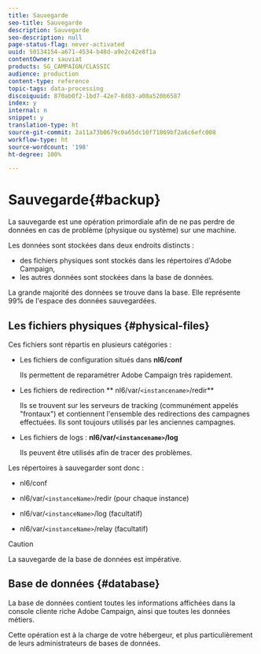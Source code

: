 ```yaml
---
title: Sauvegarde
seo-title: Sauvegarde
description: Sauvegarde
seo-description: null
page-status-flag: never-activated
uuid: 50134154-a671-4534-b48d-a9e2c42e8f1a
contentOwner: sauviat
products: SG_CAMPAIGN/CLASSIC
audience: production
content-type: reference
topic-tags: data-processing
discoiquuid: 870ab0f2-1bd7-42e7-8d83-a08a520b6587
index: y
internal: n
snippet: y
translation-type: ht
source-git-commit: 2a11a73b0679c0a65dc10f71869bf2a6c6efc008
workflow-type: ht
source-wordcount: '198'
ht-degree: 100%

---
```



# Sauvegarde{#backup}

La sauvegarde est une opération primordiale afin de ne pas perdre de données en cas de problème (physique ou système) sur une machine.

Les données sont stockées dans deux endroits distincts :

* des fichiers physiques sont stockés dans les répertoires d&#39;Adobe Campaign,
* les autres données sont stockées dans la base de données.

La grande majorité des données se trouve dans la base. Elle représente 99% de l&#39;espace des données sauvegardées.

## Les fichiers physiques {#physical-files}

Ces fichiers sont répartis en plusieurs catégories :

* Les fichiers de configuration situés dans **nl6/conf**

   Ils permettent de reparamétrer Adobe Campaign très rapidement.

* Les fichiers de redirection ** nl6/var/`<instancename>`/redir**

   Ils se trouvent sur les serveurs de tracking (communément appelés &quot;frontaux&quot;) et contiennent l&#39;ensemble des redirections des campagnes effectuées. Ils sont toujours utilisés par les anciennes campagnes.

* Les fichiers de logs : **nl6/var/`<instancename>`/log**

   Ils peuvent être utilisés afin de tracer des problèmes.

Les répertoires à sauvegarder sont donc :

* nl6/conf

* nl6/var/`<instanceName>`/redir (pour chaque instance)

* nl6/var/`<instanceName>`/log (facultatif)

* nl6/var/`<instanceName>`/relay (facultatif)

>[!CAUTION]
>
>La sauvegarde de la base de données est impérative.

## Base de données {#database}

La base de données contient toutes les informations affichées dans la console cliente riche Adobe Campaign, ainsi que toutes les données métiers.

Cette opération est à la charge de votre hébergeur, et plus particulièrement de leurs administrateurs de bases de données.
